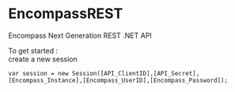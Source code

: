# EncompassREST
Encompass Next Generation REST .NET API


To get started :  
create a new session  
```
var session = new Session([API_ClientID],[API_Secret],[Encompass_Instance],[Encompass_UserID],[Encompass_Password]);
```
